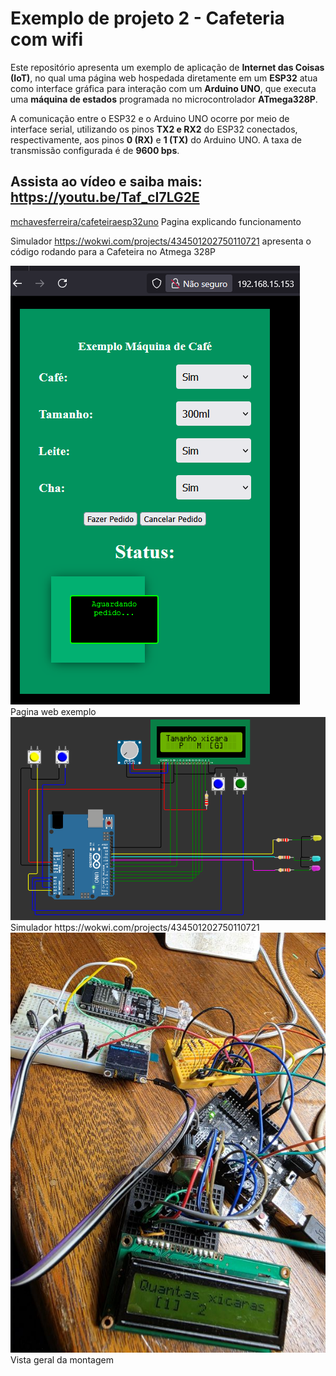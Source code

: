 # Exemplo de projeto 2 - Cafeteria com wifi

Este repositório apresenta um exemplo de aplicação de **Internet das Coisas (IoT)**, no qual uma página web hospedada diretamente em um **ESP32** atua como interface gráfica para interação com um **Arduino UNO**, que executa uma **máquina de estados** programada no microcontrolador **ATmega328P**.

A comunicação entre o ESP32 e o Arduino UNO ocorre por meio de interface serial, utilizando os pinos **TX2 e RX2** do ESP32 conectados, respectivamente, aos pinos **0 (RX)** e **1 (TX)** do Arduino UNO. A taxa de transmissão configurada é de **9600 bps**.

## Assista ao vídeo e saiba mais:  https://youtu.be/Taf_cI7LG2E

[mchavesferreira/cafeteiraesp32uno](http://monitor.rpiot.com.br/aula/cafeteiraesp32uno/)  Pagina explicando funcionamento


Simulador https://wokwi.com/projects/434501202750110721   apresenta o código rodando para a Cafeteira no Atmega 328P

<img src=paginaweb.png>
<BR> Pagina web exemplo


<img src=simulador.png>
<br> Simulador https://wokwi.com/projects/434501202750110721


<img src=circuito.jpg>
Vista geral da montagem
